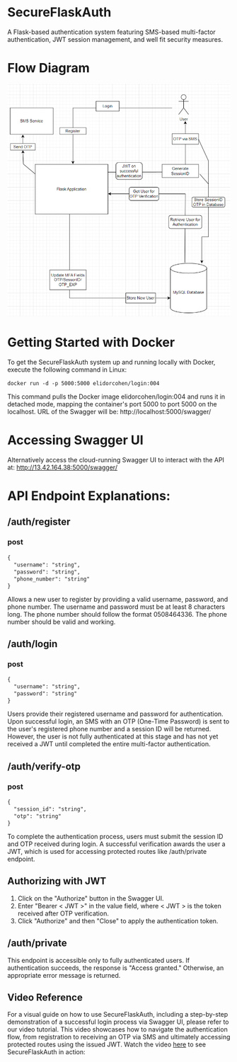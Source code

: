 # SecureFlaskAuth
A Flask-based authentication system featuring SMS-based multi-factor authentication, JWT session management, and well fit security measures.

# Flow Diagram
![](FlowDiagramScheme.png)

# Getting Started with Docker
To get the SecureFlaskAuth system up and running locally with Docker, execute the following command in Linux:
```
docker run -d -p 5000:5000 elidorcohen/login:004
```
This command pulls the Docker image elidorcohen/login:004 and runs it in detached mode, mapping the container's port 5000 to port 5000 on the localhost. URL of the Swagger will be: http://localhost:5000/swagger/

# Accessing Swagger UI
Alternatively access the cloud-running Swagger UI to interact with the API at:
http://13.42.164.38:5000/swagger/

# API Endpoint Explanations:
## /auth/register 
### post
```
{
  "username": "string",
  "password": "string",
  "phone_number": "string"
}
```
Allows a new user to register by providing a valid username, password, and phone number. The username and password must be at least 8 characters long. The phone number should follow the format 0508464336. The phone number should be valid and working.

## /auth/login
### post
```
{
  "username": "string",
  "password": "string"
}
```
Users provide their registered username and password for authentication. Upon successful login, an SMS with an OTP (One-Time Password) is sent to the user's registered phone number and a session ID will be returned. However, the user is not fully authenticated at this stage and has not yet received a JWT until completed the entire multi-factor authentication.

## /auth/verify-otp
### post
```
{
  "session_id": "string",
  "otp": "string"
}
```
To complete the authentication process, users must submit the session ID and OTP received during login. A successful verification awards the user a JWT, which is used for accessing protected routes like /auth/private endpoint.

## Authorizing with JWT
1. Click on the "Authorize" button in the Swagger UI.
2. Enter "Bearer < JWT >" in the value field, where < JWT > is the token received after OTP verification.
3. Click "Authorize" and then "Close" to apply the authentication token.

## /auth/private
This endpoint is accessible only to fully authenticated users. If authentication succeeds, the response is "Access granted." Otherwise, an appropriate error message is returned.

## Video Reference
For a visual guide on how to use SecureFlaskAuth, including a step-by-step demonstration of a successful login process via Swagger UI, please refer to our video tutorial. This video showcases how to navigate the authentication flow, from registration to receiving an OTP via SMS and ultimately accessing protected routes using the issued JWT. Watch the video [here](https://drive.google.com/file/d/1hHI3DvLpgIEcEgpOXX-vlFmKvlWHmlHf/view?usp=sharing) to see SecureFlaskAuth in action:
